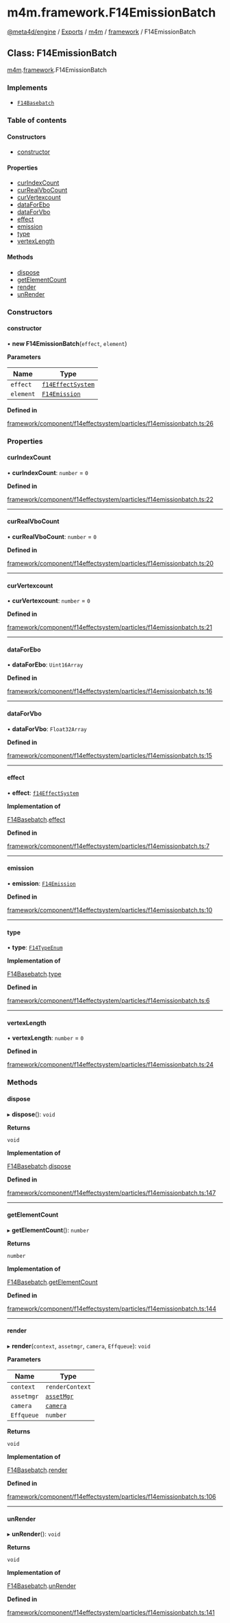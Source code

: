 # m4m.framework.F14EmissionBatch

[@meta4d/engine](../) / [Exports](../modules/) / [m4m](../modules/m4m.md) / [framework](../modules/m4m.framework.md) / F14EmissionBatch

## Class: F14EmissionBatch

[m4m](../modules/m4m.md).[framework](../modules/m4m.framework.md).F14EmissionBatch

### Implements

* [`F14Basebatch`](../interfaces/m4m.framework.F14Basebatch.md)

### Table of contents

#### Constructors

* [constructor](m4m.framework.F14EmissionBatch.md#constructor)

#### Properties

* [curIndexCount](m4m.framework.F14EmissionBatch.md#curindexcount)
* [curRealVboCount](m4m.framework.F14EmissionBatch.md#currealvbocount)
* [curVertexcount](m4m.framework.F14EmissionBatch.md#curvertexcount)
* [dataForEbo](m4m.framework.F14EmissionBatch.md#dataforebo)
* [dataForVbo](m4m.framework.F14EmissionBatch.md#dataforvbo)
* [effect](m4m.framework.F14EmissionBatch.md#effect)
* [emission](m4m.framework.F14EmissionBatch.md#emission)
* [type](m4m.framework.F14EmissionBatch.md#type)
* [vertexLength](m4m.framework.F14EmissionBatch.md#vertexlength)

#### Methods

* [dispose](m4m.framework.F14EmissionBatch.md#dispose)
* [getElementCount](m4m.framework.F14EmissionBatch.md#getelementcount)
* [render](m4m.framework.F14EmissionBatch.md#render)
* [unRender](m4m.framework.F14EmissionBatch.md#unrender)

### Constructors

#### constructor

• **new F14EmissionBatch**(`effect`, `element`)

**Parameters**

| Name      | Type                                                  |
| --------- | ----------------------------------------------------- |
| `effect`  | [`f14EffectSystem`](m4m.framework.f14EffectSystem.md) |
| `element` | [`F14Emission`](m4m.framework.F14Emission.md)         |

**Defined in**

[framework/component/f14effectsystem/particles/f14emissionbatch.ts:26](https://github.com/meta4d-me/meta4d-engine/blob/cf6bfe6/src/framework/component/f14effectsystem/particles/f14emissionbatch.ts#L26)

### Properties

#### curIndexCount

• **curIndexCount**: `number` = `0`

**Defined in**

[framework/component/f14effectsystem/particles/f14emissionbatch.ts:22](https://github.com/meta4d-me/meta4d-engine/blob/cf6bfe6/src/framework/component/f14effectsystem/particles/f14emissionbatch.ts#L22)

***

#### curRealVboCount

• **curRealVboCount**: `number` = `0`

**Defined in**

[framework/component/f14effectsystem/particles/f14emissionbatch.ts:20](https://github.com/meta4d-me/meta4d-engine/blob/cf6bfe6/src/framework/component/f14effectsystem/particles/f14emissionbatch.ts#L20)

***

#### curVertexcount

• **curVertexcount**: `number` = `0`

**Defined in**

[framework/component/f14effectsystem/particles/f14emissionbatch.ts:21](https://github.com/meta4d-me/meta4d-engine/blob/cf6bfe6/src/framework/component/f14effectsystem/particles/f14emissionbatch.ts#L21)

***

#### dataForEbo

• **dataForEbo**: `Uint16Array`

**Defined in**

[framework/component/f14effectsystem/particles/f14emissionbatch.ts:16](https://github.com/meta4d-me/meta4d-engine/blob/cf6bfe6/src/framework/component/f14effectsystem/particles/f14emissionbatch.ts#L16)

***

#### dataForVbo

• **dataForVbo**: `Float32Array`

**Defined in**

[framework/component/f14effectsystem/particles/f14emissionbatch.ts:15](https://github.com/meta4d-me/meta4d-engine/blob/cf6bfe6/src/framework/component/f14effectsystem/particles/f14emissionbatch.ts#L15)

***

#### effect

• **effect**: [`f14EffectSystem`](m4m.framework.f14EffectSystem.md)

**Implementation of**

[F14Basebatch](../interfaces/m4m.framework.F14Basebatch.md).[effect](../interfaces/m4m.framework.F14Basebatch.md#effect)

**Defined in**

[framework/component/f14effectsystem/particles/f14emissionbatch.ts:7](https://github.com/meta4d-me/meta4d-engine/blob/cf6bfe6/src/framework/component/f14effectsystem/particles/f14emissionbatch.ts#L7)

***

#### emission

• **emission**: [`F14Emission`](m4m.framework.F14Emission.md)

**Defined in**

[framework/component/f14effectsystem/particles/f14emissionbatch.ts:10](https://github.com/meta4d-me/meta4d-engine/blob/cf6bfe6/src/framework/component/f14effectsystem/particles/f14emissionbatch.ts#L10)

***

#### type

• **type**: [`F14TypeEnum`](../enums/m4m.framework.F14TypeEnum.md)

**Implementation of**

[F14Basebatch](../interfaces/m4m.framework.F14Basebatch.md).[type](../interfaces/m4m.framework.F14Basebatch.md#type)

**Defined in**

[framework/component/f14effectsystem/particles/f14emissionbatch.ts:6](https://github.com/meta4d-me/meta4d-engine/blob/cf6bfe6/src/framework/component/f14effectsystem/particles/f14emissionbatch.ts#L6)

***

#### vertexLength

• **vertexLength**: `number` = `0`

**Defined in**

[framework/component/f14effectsystem/particles/f14emissionbatch.ts:24](https://github.com/meta4d-me/meta4d-engine/blob/cf6bfe6/src/framework/component/f14effectsystem/particles/f14emissionbatch.ts#L24)

### Methods

#### dispose

▸ **dispose**(): `void`

**Returns**

`void`

**Implementation of**

[F14Basebatch](../interfaces/m4m.framework.F14Basebatch.md).[dispose](../interfaces/m4m.framework.F14Basebatch.md#dispose)

**Defined in**

[framework/component/f14effectsystem/particles/f14emissionbatch.ts:147](https://github.com/meta4d-me/meta4d-engine/blob/cf6bfe6/src/framework/component/f14effectsystem/particles/f14emissionbatch.ts#L147)

***

#### getElementCount

▸ **getElementCount**(): `number`

**Returns**

`number`

**Implementation of**

[F14Basebatch](../interfaces/m4m.framework.F14Basebatch.md).[getElementCount](../interfaces/m4m.framework.F14Basebatch.md#getelementcount)

**Defined in**

[framework/component/f14effectsystem/particles/f14emissionbatch.ts:144](https://github.com/meta4d-me/meta4d-engine/blob/cf6bfe6/src/framework/component/f14effectsystem/particles/f14emissionbatch.ts#L144)

***

#### render

▸ **render**(`context`, `assetmgr`, `camera`, `Effqueue`): `void`

**Parameters**

| Name       | Type                                    |
| ---------- | --------------------------------------- |
| `context`  | `renderContext`                         |
| `assetmgr` | [`assetMgr`](m4m.framework.assetMgr.md) |
| `camera`   | [`camera`](m4m.framework.camera.md)     |
| `Effqueue` | `number`                                |

**Returns**

`void`

**Implementation of**

[F14Basebatch](../interfaces/m4m.framework.F14Basebatch.md).[render](../interfaces/m4m.framework.F14Basebatch.md#render)

**Defined in**

[framework/component/f14effectsystem/particles/f14emissionbatch.ts:106](https://github.com/meta4d-me/meta4d-engine/blob/cf6bfe6/src/framework/component/f14effectsystem/particles/f14emissionbatch.ts#L106)

***

#### unRender

▸ **unRender**(): `void`

**Returns**

`void`

**Implementation of**

[F14Basebatch](../interfaces/m4m.framework.F14Basebatch.md).[unRender](../interfaces/m4m.framework.F14Basebatch.md#unrender)

**Defined in**

[framework/component/f14effectsystem/particles/f14emissionbatch.ts:141](https://github.com/meta4d-me/meta4d-engine/blob/cf6bfe6/src/framework/component/f14effectsystem/particles/f14emissionbatch.ts#L141)

